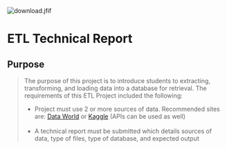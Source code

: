 ![download.jfif](attachment:download.jfif)
# ETL Technical Report
## Purpose
<blockquote>The purpose of this project is to introduce students to extracting, transforming, and loading data into a database for retrieval. The requirements of this ETL Project included the following:
<br>
<ul>
    <li> Project must use 2 or more sources of data. Recommended sites are: <a href="https://data.world/">Data World</a> or <a href="https://www.kaggle.com/">Kaggle</a> (APIs can be used as well)</li><br>
    <li> A technical report must be submitted which details sources of data, type of files, type of database, and expected output</li>
</ul>
</blockquote>